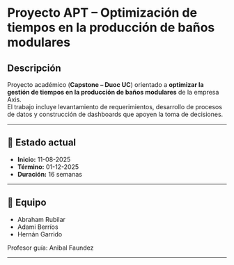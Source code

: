 # Proyecto APT – Optimización de tiempos en la producción de baños modulares

## Descripción

Proyecto académico (**Capstone – Duoc UC**) orientado a **optimizar la gestión de tiempos en la producción de baños modulares** de la empresa Axis.  
El trabajo incluye levantamiento de requerimientos, desarrollo de procesos de datos y construcción de dashboards que apoyen la toma de decisiones.

---

## 📅 Estado actual

- **Inicio:** 11-08-2025
- **Término:** 01-12-2025
- **Duración:** 16 semanas

---

## 👥 Equipo

- Abraham Rubilar
- Adami Berríos
- Hernán Garrido

Profesor guía: Anibal Faundez

---
